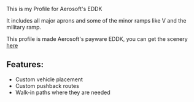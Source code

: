 <!--- Licensed Under: CC BY-NC 4.0 --->
This is my Profile for Aerosoft's EDDK

It includes all major aprons and some of the minor ramps like V and the military ramp.

This profile is made Aerosoft's payware EDDK, you can get the scenery [here](https://www.aerosoft.com/de/shop/microsoft-flight-simulator/msfs-szenerien/msfs-europa/3237/aerosoft-airport-koeln/bonn)

## Features:
- Custom vehicle placement
- Custom pushback routes
- Walk-in paths where they are needed